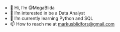 - 👋 Hi, I’m @MegaBlida
- 👀 I’m interested in be a Data Analyst
- 🌱 I’m currently learning Python and SQL
- 📫 How to reach me at markusblidfors@gmail.com

<!---
MegaBlida/MegaBlida is a ✨ special ✨ repository because its `README.md` (this file) appears on your GitHub profile.
You can click the Preview link to take a look at your changes.
--->
